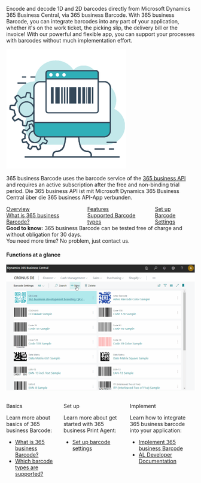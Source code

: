 Encode and decode 1D and 2D barcodes directly from Microsoft Dynamics 365 Business Central, via 365 business Barcode. With 365 business Barcode, you can integrate barcodes into any part of your application, whether it's on the work ticket, the picking slip, the delivery bill or the invoice! With our powerful and flexible app, you can support your processes with barcodes without much implementation effort.

![365 business Barcode](/assets/images/365-business-barcode/c2d1994e3928121cbe3688812536565148167627fcfc18fd6fa635219e78eb4f.png)  

365 business Barcode uses the barcode service of the [365 business API](../365-business-api/) and requires an active subscription after the free and non-binding trial period. Die 365 business API ist mit Microsoft Dynamics 365 Business Central über die 365 business API-App verbunden.

<div class="columns">
   <div>
       <a href="barcode-whatis/">
           <div>
               <div><i class="fa-duotone fa-map"></i></div>
               <div>Overview</div>
               <div>What is 365 business Barcode?</div>
           </div>
       </a>
   </div>
   <div>
       <a href="supported-barcodes/">
           <div>
               <div><i class="fa-duotone fa-barcode"></i></div>
               <div>Features</div>
               <div>Supported Barcode types</div>
           </div>
       </a>
   </div>
   <div>
       <a href="barcode-settings/">
           <div>
               <div><i class="fa-duotone fa-book-open-cover"></i></div>
               <div>Set up</div>
               <div>Barcode Settings</div>
           </div>
       </a>
   </div>
</div>

<div class="alert alert-notice">
    <i class="fa-solid fa-lightbulb"></i> <strong>Good to know:</strong> 365 business Barcode can be tested free of charge and without obligation for 30 days.<br>You need more time? No problem, just contact us.
</div>

#### Functions at a glance

![Barcode Settings](/assets/images/365-business-barcode/barcode-settings.en-US.gif)

<div class="columns" style="margin-top: 30px;">
    <div>
        <span class="columns-title">Basics</span>
        <p>
            Learn more about basics of 365 business Barcode:
            <ul class="fa-ul">
                <li><span class="fa-li"><i class="fa-solid fa-pen-ruler"></i></span><a href="barcode-whatis/">What is 365 business Barcode?</a></li>
                <li><span class="fa-li"><i class="fa-solid fa-barcode"></i></span><a href="supported-barcodes/">Which barcode types are supported?</a></li>
            </ul>
        </p>
    </div>
    <div>
         <span class="columns-title">Set up</span>
             <p>
                Learn more about get started with 365 business Print Agent:
                <ul class="fa-ul">
                    <li><span class="fa-li"><i class="fa-solid fa-sliders"></i></span><a href="barcode-settings/">Set up barcode settings</a></li>
                </ul>
            </p>
    </div>
    <div>
         <span class="columns-title">Implement</span>
             <p>
                Learn how to integrate 365 business barcode into your application:
                <ul class="fa-ul">
                    <li><span class="fa-li"><i class="fa-solid fa-display-code"></i></span><a href="barcode-howto/">Implement 365 business Barcode</a></li>
                    <li><span class="fa-li"><i class="fa-solid fa-code"></i></span><a href="../al-developer/">AL Developer Documentation</a></li>
                </ul>
            </p>
    </div>
</div>